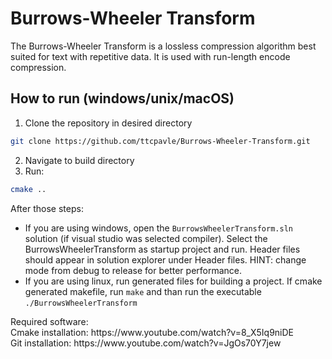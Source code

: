 # Burrows-Wheeler Transform
The Burrows-Wheeler Transform is a lossless compression algorithm best suited for text with repetitive data. It is used with run-length encode compression.

## How to run (windows/unix/macOS)

1) Clone the repository in desired directory
 ```bash
 git clone https://github.com/ttcpavle/Burrows-Wheeler-Transform.git
 ```
2) Navigate to build directory
3) Run:
```bash
cmake ..
```

After those steps:
- If you are using windows, open the `BurrowsWheelerTransform.sln` solution (if visual studio was selected compiler). Select the BurrowsWheelerTransform as startup project and run. Header files should appear in solution explorer under Header files. HINT: change mode from debug to release for better performance.
- If you are using linux, run generated files for building a project. If cmake generated makefile, run `make` and than run the executable `./BurrowsWheelerTransform`
<p>
Required software: <br>
Cmake installation: https://www.youtube.com/watch?v=8_X5Iq9niDE <br>
Git installation: https://www.youtube.com/watch?v=JgOs70Y7jew <br>
</p>
